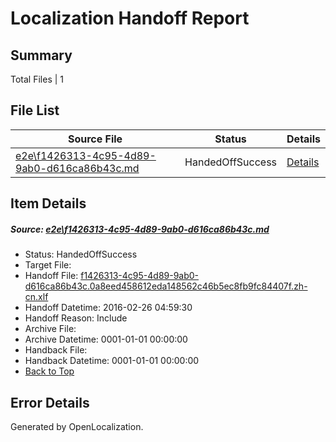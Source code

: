 # <a name='report-top'></a> Localization Handoff Report

## Summary
 Total Files | 1

## File List
 Source File | Status | Details 
 ----------- | ------ | ------- 
 [e2e\f1426313-4c95-4d89-9ab0-d616ca86b43c.md](https://github.com/OpenLocalizationTest/oltest/blob/77ebc7af085b18284bbf2449d8d974984aaab731/e2e/f1426313-4c95-4d89-9ab0-d616ca86b43c.md) | HandedOffSuccess | [Details](#087cf94d71581ad499238e09a897783ba0341de38)

## Item Details
##### <a name='087cf94d71581ad499238e09a897783ba0341de38'></a> Source: [e2e\f1426313-4c95-4d89-9ab0-d616ca86b43c.md](https://github.com/OpenLocalizationTest/oltest/blob/77ebc7af085b18284bbf2449d8d974984aaab731/e2e/f1426313-4c95-4d89-9ab0-d616ca86b43c.md)
* Status: HandedOffSuccess
* Target File: 
* Handoff File: [f1426313-4c95-4d89-9ab0-d616ca86b43c.0a8eed458612eda148562c46b5ec8fb9fc84407f.zh-cn.xlf](https://github.com/OpenLocalizationTestOrg/olhandoff/blob/cb0fc729882c8d5063efc6770c12a35ebcf17f88/ol-handoff/OpenLocalizationTestOrg/oltest.zh-cn/terryjin/ht/f1426313-4c95-4d89-9ab0-d616ca86b43c.0a8eed458612eda148562c46b5ec8fb9fc84407f.zh-cn.xlf)
* Handoff Datetime: 2016-02-26 04:59:30
* Handoff Reason: Include
* Archive File: 
* Archive Datetime: 0001-01-01 00:00:00
* Handback File: 
* Handback Datetime: 0001-01-01 00:00:00
* [Back to Top](#report-top)


## Error Details

Generated by OpenLocalization.
